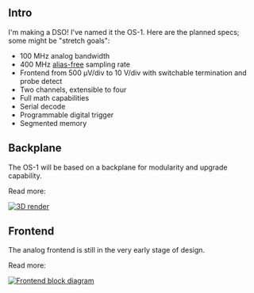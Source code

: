 ---
---
## Intro
I'm making a DSO! I've named it the OS-1. Here are the planned specs; some
might be "stretch goals":

* 100 MHz analog bandwidth
* 400 MHz [alias-free](aliasfree.html) sampling rate
* Frontend from 500 µV/div to 10 V/div with switchable termination and probe detect
* Two channels, extensible to four
* Full math capabilities
* Serial decode
* Programmable digital trigger
* Segmented memory

## Backplane
The OS-1 will be based on a backplane for modularity and upgrade capability.

Read more:

[![3D render](https://raw.githubusercontent.com/cpavlina/os/master/Backplane/renders/3d-small.png)](backplane.html)

## Frontend
The analog frontend is still in the very early stage of design.

Read more:

[![Frontend block diagram](https://raw.githubusercontent.com/cpavlina/os/master/Frontend/Planning/BlockDiag.png)](frontend.html)
